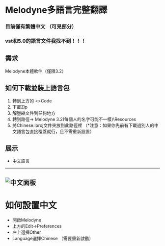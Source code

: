 # Melodyne多語言完整翻譯

### 目前僅有繁體中文 （可見部分）
### vst和5.0的語言文件我找不到！！！

## 需求
Melodyne本體軟件（僅限3.2）

## 如何下載並裝上語言包
1. 轉到上方的 <>Code
2. 下載Zip
3. 解壓縮文件到任何地方
4. 轉到路徑→ Melodyne 3.2(每個人的名字可能不一樣)\Resources
5. 將Chinese.lproj文件夾放到此路徑裡 （*注意：如果你先前有下載過別人的中文語言包直接覆蓋就行，且不需重新設置）

## 展示
* 中文語言
---
![中文面板](https://github.com/user-attachments/assets/c6bdeb0b-22d3-411b-9388-3ba8ac029bc9)
---

# 如何設置中文
* 開啟Melodyne
* 上方的Edit→Preferences
* 左上選擇Other
* Language選擇Chinese （需要重新啟動）
